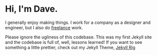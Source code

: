 # Hi, I'm Dave.

I generally enjoy making things. I work for a company as a designer and engineer, but I also do [freelance](http://daveaseeman.com/freelance) work.

Please ignore the ugliness of this codebase. This was my first Jekyll site and the codebase is full of, well, lessons learned! If you want to see something a little prettier, check out my Jekyll Theme, [Jekyll Rig](http://daveaseeman.github.io/jekyll-rig)
